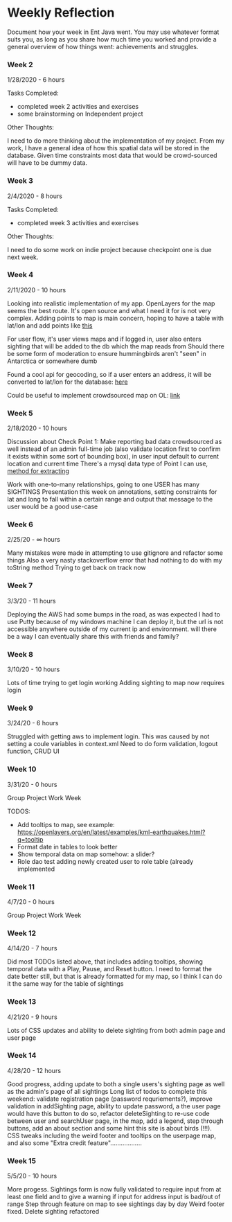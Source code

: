 # Weekly Reflection

Document how your week in Ent Java went. You may use whatever format suits you, as long as you share how much time you worked and provide a general overview of how things went: achievements and struggles. 


### Week 2

1/28/2020 - 6 hours

Tasks Completed:

 * completed week 2 activities and exercises
 * some brainstorming on Independent project
 
Other Thoughts:

I need to do more thinking about the implementation of my project. From my work, I have a general idea of how this spatial data
will be stored in the database. Given time constraints most data that would be crowd-sourced will have to be dummy data.

 
### Week 3

2/4/2020 - 8 hours

Tasks Completed:

   * completed week 3 activities and exercises
   
   Other Thoughts:
   
   I need to do some work on indie project because checkpoint one is due next week. 
### Week 4

2/11/2020 - 10 hours

Looking into realistic implementation of my app. OpenLayers for the map seems the best route.
It's open source and what I need it for is not very complex. Adding points to map
is main concern, hoping to have a table with lat/lon and add points like [this](https://gis.stackexchange.com/questions/314140/openlayers-5-add-multiple-markers) 

For user flow, it's user views maps and if logged in, user also enters sighting that will be added to the db which the map reads from
Should there be some form of moderation to ensure hummingbirds aren't "seen" in Antarctica or somewhere dumb

Found a cool api for geocoding, so if a user enters an address, it will be converted to lat/lon for the database: [here](https://opencagedata.com/)

Could be useful to implement crowdsourced map on OL: [link](https://gis.stackexchange.com/questions/32159/using-openlayers-to-collect-data-by-crowdsourcing)

### Week 5 

2/18/2020 - 10 hours

Discussion about Check Point 1: Make reporting bad data crowdsourced as well instead of an admin full-time job (also validate location first to confirm it exists within some sort of bounding box), in user input default to current location and current time
There's a mysql data type of Point I can use, [method for extracting](https://dev.mysql.com/doc/refman/8.0/en/gis-point-property-functions.html#function_st-x)

Work with one-to-many relationships, going to one USER has many SIGHTINGS
Presentation this week on annotations, setting constraints for lat and long to fall
within a certain range and output that message to the user would be a good use-case

### Week 6

2/25/20 - ∞ hours

Many mistakes were made in attempting to use gitignore and refactor some things
Also a very nasty stackoverflow error that had nothing to do with my toString method
Trying to get back on track now

### Week 7

3/3/20 - 11 hours

Deploying the AWS had some bumps in the road, as was expected
I had to use Putty because of my windows machine
I can deploy it, but the url is not accessible anywhere outside of my current
ip and environment. will there be a way I can eventually share this
with friends and family?

### Week 8
3/10/20 - 10 hours

Lots of time trying to get login working
Adding sighting to map now requires login

### Week 9

3/24/20 - 6 hours

Struggled with getting aws to implement login. This was caused by not setting a coule variables in context.xml
Need to do form validation, logout function, CRUD UI

### Week 10

3/31/20 - 0 hours

Group Project Work Week

TODOS:
* Add tooltips to map, see example: https://openlayers.org/en/latest/examples/kml-earthquakes.html?q=tooltip
* Format date in tables to look better
* Show temporal data on map somehow: a slider?
* Role dao test adding newly created user to role table (already implemented

### Week 11

4/7/20 - 0 hours

Group Project Work Week

### Week 12

4/14/20 - 7 hours

Did most TODOs listed above, that includes adding tooltips, showing temporal data with a Play, Pause, and Reset button. I need to format the date better still, but that is already formatted for my map, so I think I can do it the same way for the table of sightings

### Week 13
 4/21/20 - 9 hours
 
 Lots of CSS updates and ability to delete sighting from both admin page and user page
 
 ### Week 14
 4/28/20 - 12 hours
 
 Good progress, adding update to both a single users's sighting page as well as the admin's page of all sightings
 Long list of todos to complete this weekend: 
validate registration page (password requriements?), improve validation in addSighting page, ability to update password, a the user page would have this button to do so, refactor deleteSighting to re-use code between user and searchUser page, in the map, add a legend, step through buttons, add an about section and some hint this site is about birds (!!!). CSS tweaks including the weird footer and tooltips on the userpage map, and also some "Extra credit feature"..................

 ### Week 15
 5/5/20 - 10 hours
 
 More progess. Sightings form is now fully validated to require input
 from at least one field and to give a warning if input for address input 
 is bad/out of range
 Step through feature on map to see sightings day by day
 Weird footer fixed.
 Delete sighting refactored


